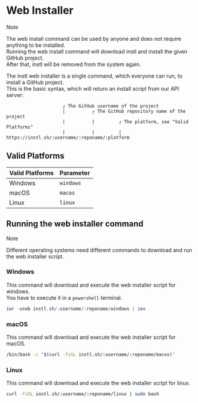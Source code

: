 # Web Installer

> [!NOTE] 
> The web install command can be used by anyone and does not require anything to be installed.  
> Running the web install command will download instl and install the given GitHub project.  
> After that, instl will be removed from the system again.

The instl web installer is a single command, which everyone can run, to install a GitHub project.  
This is the basic syntax, which will return an install script from our API server:

```
                     ┌ The GitHub username of the project
                     |          ┌ The GitHub repository name of the project
                     |          |         ┌ The platform, see "Valid Platforms"
                     |          |         |
https://instl.sh/:username/:reponame/:platform
```

## Valid Platforms

|Valid Platforms|Parameter|
|---------------|---------|
|Windows|`windows`|
|macOS|`macos`|
|Linux|`linux`|

## Running the web installer command

> [!NOTE]
> Different operating systems need different commands to download and run the web installer script.

### Windows

This command will download and execute the web installer script for windows.  
You have to execute it in a `powershell` terminal.

```powershell
iwr -useb instl.sh/:username/:reponame/windows | iex
```

### macOS

This command will download and execute the web installer script for macOS.

```bash
/bin/bash -c "$(curl -fsSL instl.sh/:username/:reponame/macos)"
```

### Linux

This command will download and execute the web installer script for linux.

```bash
curl -fsSL instl.sh/:username/:reponame/linux | sudo bash
```
